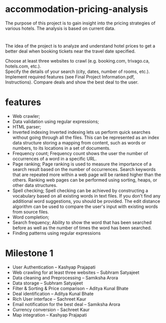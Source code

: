 # accommodation-pricing-analysis
The purpose of this project is to gain insight into the pricing strategies of various hotels. The analysis is based on current data.

# 
The idea of the project is to analyze and understand hotel prices to get a better deal when booking tickets near the travel date specified.

Choose at least three websites to crawl (e.g. booking.com, trivago.ca, hotels.com, etc.).  
Specify the details of your search (city, dates, number of rooms, etc.).  
Implement required features (see Final Project Information.pdf, Instructions). 
Compare deals and show the best deal to the user.

# features

- Web crawler;
- Data validation using regular expressions;
- HTML parser;
- Inverted indexing
Inverted indexing lets us perform quick searches without going through all the files. This can be
represented as an index data structure storing a mapping from content, such as words or numbers, to its
locations in a set of documents.
- Frequency count;
Frequency count shows the user the number of occurrences of a word in a specific URL.
- Page ranking;
Page ranking is used to measure the importance of a search result based on the number of occurrences.
Search keywords that are repeated more within a web page will be ranked higher than the others.
Ranking web pages can be performed using sorting, heaps, or other data structures.
- Spell checking;
Spell checking can be achieved by constructing a vocabulary based on all existing words in text files.
If you don't find any additional word suggestions, you should be provided.
The edit distance algorithm can be used to compare the user's input with existing words from source files.
- Word completion;
- Search frequency;
Ability to show the word that has been searched before as well as the number of times the word has been
searched.
- Finding patterns using regular expressions

# Milestone 1
- 	User Authentication – Kashyap Prajapati
- 	Web crawling for at least three websites – Subhram Satyajeet
- 	Data cleaning and Preprocessing – Samiksha Arora
- 	Data storage – Subhram Satyajeet
- 	Filter & Sorting & Price comparison – Aditya Kunal Bhate
- 	Deal identification – Aditya Kunal Bhate
- 	Rich User interface – Sachreet Kaur
- 	Email notification for the best deal – Samiksha Arora
- 	Currency conversion  - Sachreet Kaur
- 	Map integration – Kashyap Prajapati
